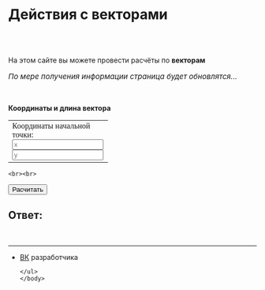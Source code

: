 <html>
	<head>
		<title>Векторы</title>
		<meta charset="utf-8">	
		<link rel="stylesheet" href="vector.css"/>
		<link rel="preconnect" href="https://fonts.googleapis.com">
		<link rel="preconnect" href="https://fonts.gstatic.com" crossorigin>
		<link href="https://fonts.googleapis.com/css2?family=Comfortaa&display=swap" rel="stylesheet">
		<link rel="shortcut icon" href="index.webp"/>
	</head>
	<body>
	<h1 class="title">Действия с векторами</h1> <br><br>
	<p class="text">На этом сайте вы можете провести расчёты по <b>векторам</b></p>
	<p class="text" style="font-size: 15px"><em>По мере получения информации страница будет обновлятся...</em></p>
	<br>
		<p class="text-field__label1"><b>Координаты и длина вектора</b></p>
		<style>
			table.text  {
			 width:  40%; /* Ширина таблицы */
			 border-spacing: 0; /* Расстояние между ячейками */
			}
			table.textik  {
				width:  15%; /* Ширина таблицы */
				cellspacing: 2px; /* Расстояние между ячейками */
			   }
			td.2te { /* Правая ячейка */ 
			 text-align: calc(center*50%); /* Выравнивание по правому краю */
			}
			td.1te { /* левая ячейка */ 
			 text-align: calc(left * 50%); 
			}
			td.2tet { /* Правая ячейка */ 
				text-align: calc(center*70%); /* Выравнивание по правому краю */
			   }
			   td.1tet { /* левая ячейка */ 
				text-align: calc(left *30%); 
			   }
		   </style>
		<table class="text" align="center"> 
			<tr>
			<td class="1te" style="text-align:left; font-family: 'Comfortaa', cursive; width=50%">
			Координаты начальной точки: 
			<input class="text-field__input" type="text" name="razmer" id="razmer" placeholder="x">
			<input class="text-field__input" type="text" name="razmer" id="razmer" placeholder="y">
			</td>
			<td class="2te" style="text-align:left; font-family: 'Comfortaa', cursive; width=50%">
			Координаты конечной точки:
			<input class="text-field__input" type="text" name="razmer" id="razmer" placeholder="x">
			<input class="text-field__input" type="text" name="razmer" id="razmer" placeholder="y">
			</td>
			</tr>
	</table>  
	
	<br><br>
 <button class="btn1">Расчитать</button> 
 <br>
 <h2 class="title">Ответ:</h2>
 
 <div class="answers">
 <div class="out1"></div>
 </div>
 <br>
<script src="main.js"></script>
	<hr>
	<ul>
		<li class="vk"><a href="https://vk.com/whoamin">ВК</a> разработчика</li>

	</ul>  
	</body>
